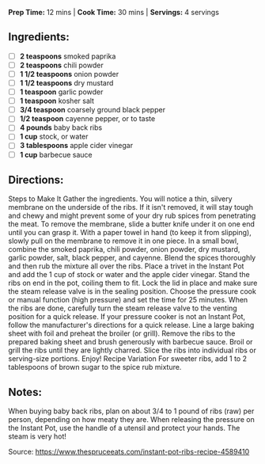**Prep Time:** 12 mins  | **Cook Time:** 30 mins  | **Servings:** 4 servings 

## Ingredients:
- [ ] **2 teaspoons** smoked paprika
- [ ] **2 teaspoons** chili powder
- [ ] **1 1/2 teaspoons** onion powder
- [ ] **1 1/2 teaspoons** dry mustard
- [ ] **1 teaspoon** garlic powder
- [ ] **1 teaspoon** kosher salt
- [ ] **3/4 teaspoon** coarsely ground black pepper
- [ ] **1/2 teaspoon** cayenne pepper, or to taste
- [ ] **4 pounds** baby back ribs
- [ ] **1 cup** stock, or water
- [ ] **3 tablespoons** apple cider vinegar
- [ ] **1 cup** barbecue sauce

## Directions:
Steps to Make It
Gather the ingredients.
You will notice a thin, silvery membrane on the underside of the ribs. If it isn't removed, it will stay tough and chewy and might prevent some of your dry rub spices from penetrating the meat. To remove the membrane, slide a butter knife under it on one end until you can grasp it. With a paper towel in hand (to keep it from slipping), slowly pull on the membrane to remove it in one piece.
In a small bowl, combine the smoked paprika, chili powder, onion powder, dry mustard, garlic powder, salt, black pepper, and cayenne. Blend the spices thoroughly and then rub the mixture all over the ribs.
Place a trivet in the Instant Pot and add the 1 cup of stock or water and the apple cider vinegar. Stand the ribs on end in the pot, coiling them to fit. Lock the lid in place and make sure the steam release valve is in the sealing position. Choose the pressure cook or manual function (high pressure) and set the time for 25 minutes.
When the ribs are done, carefully turn the steam release valve to the venting position for a quick release. If your pressure cooker is not an Instant Pot, follow the manufacturer's directions for a quick release.
Line a large baking sheet with foil and preheat the broiler (or grill).
Remove the ribs to the prepared baking sheet and brush generously with barbecue sauce. Broil or grill the ribs until they are lightly charred.
Slice the ribs into individual ribs or serving-size portions.
Enjoy!
Recipe Variation
For sweeter ribs, add 1 to 2 tablespoons of brown sugar to the spice rub mixture.

## Notes:
When buying baby back ribs, plan on about 3/4 to 1 pound of ribs (raw) per person, depending on how meaty they are.
When releasing the pressure on the Instant Pot, use the handle of a utensil and protect your hands. The steam is very hot!

Source: https://www.thespruceeats.com/instant-pot-ribs-recipe-4589410
